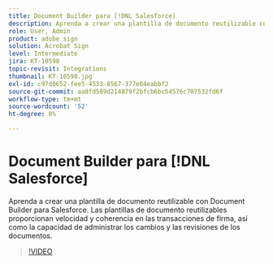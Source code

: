 ```yaml
---
title: Document Builder para [!DNL Salesforce]
description: Aprenda a crear una plantilla de documento reutilizable con Document Builder para Salesforce
role: User, Admin
product: adobe sign
solution: Acrobat Sign
level: Intermediate
jira: KT-10598
topic-revisit: Integrations
thumbnail: KT-10598.jpg
exl-id: c97d0652-fee5-4533-8567-377e04eabbf2
source-git-commit: aa8fd589d214879f2bfcb6bc54576c707532fd6f
workflow-type: tm+mt
source-wordcount: '52'
ht-degree: 0%

---
```


# Document Builder para [!DNL Salesforce]

Aprenda a crear una plantilla de documento reutilizable con Document Builder para Salesforce. Las plantillas de documento reutilizables proporcionan velocidad y coherencia en las transacciones de firma, así como la capacidad de administrar los cambios y las revisiones de los documentos.

>[!VIDEO](https://video.tv.adobe.com/v/3409414?quality=12&learn=on&hidetitle=true)
